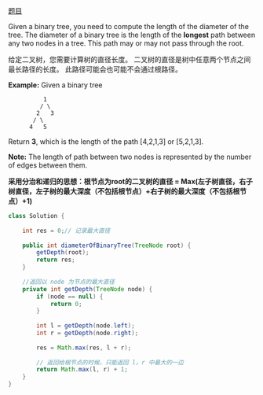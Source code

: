 [题目](https://leetcode.com/problems/diameter-of-binary-tree/)

Given a binary tree, you need to compute the length of the diameter of the tree. The diameter of a binary tree is the length of the **longest** path between any two nodes in a tree. This path may or may not pass through the root.

给定二叉树，您需要计算树的直径长度。 二叉树的直径是树中任意两个节点之间最长路径的长度。 此路径可能会也可能不会通过根路径。

**Example:**
Given a binary tree 

```
          1
         / \
        2   3
       / \     
      4   5    
```



Return **3**, which is the length of the path [4,2,1,3] or [5,2,1,3].

**Note:** The length of path between two nodes is represented by the number of edges between them.

**采用分治和递归的思想：根节点为root的二叉树的直径 = Max(左子树直径，右子树直径，左子树的最大深度（不包括根节点）+右子树的最大深度（不包括根节点）+1)**

```java
class Solution {
    
    int res = 0;// 记录最大直径
    
    public int diameterOfBinaryTree(TreeNode root) {
        getDepth(root);
        return res;
    }
    
    //返回以 node 为节点的最大直径
    private int getDepth(TreeNode node) {
        if (node == null) {
            return 0;
        }
        
        int l = getDepth(node.left);
        int r = getDepth(node.right);
        
        res = Math.max(res, l + r);
        
        // 返回给根节点的时候，只能返回 l，r 中最大的一边
        return Math.max(l, r) + 1; 
    }
}
```